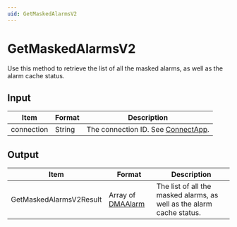 ```yaml
---
uid: GetMaskedAlarmsV2
---
```


# GetMaskedAlarmsV2

Use this method to retrieve the list of all the masked alarms, as well as the alarm cache status.

<!-- Available from DataMiner 10.0.7 onwards. -->

## Input

| Item       | Format | Description                                           |
|------------|--------|-------------------------------------------------------|
| connection | String | The connection ID. See [ConnectApp](xref:ConnectApp). |

## Output

| Item | Format | Description |
|--|--|--|
| GetMaskedAlarmsV2Result | Array of [DMAAlarm](xref:DMAAlarm) | The list of all the masked alarms, as well as the alarm cache status. |
